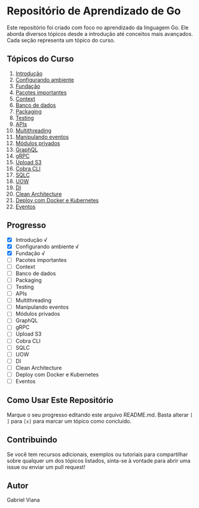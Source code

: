 # Repositório de Aprendizado de Go

Este repositório foi criado com foco no aprendizado da linguagem Go. Ele aborda diversos tópicos desde a introdução até conceitos mais avançados. Cada seção representa um tópico do curso.

## Tópicos do Curso

1. [Introdução](#1-introdução)
2. [Configurando ambiente](#2-configurando-ambiente)
3. [Fundação](#3-fundação)
4. [Pacotes importantes](#4-pacotes-importantes)
5. [Context](#5-context)
6. [Banco de dados](#6-banco-de-dados)
7. [Packaging](#7-packaging)
8. [Testing](#8-testing)
9. [APIs](#9-apis)
10. [Multithreading](#10-multithreading)
11. [Manipulando eventos](#11-manipulando-eventos)
12. [Módulos privados](#12-módulos-privados)
13. [GraphQL](#13-graphql)
14. [gRPC](#14-grpc)
15. [Upload S3](#15-upload-s3)
16. [Cobra CLI](#16-cobra-cli)
17. [SQLC](#17-sqlc)
18. [UOW](#18-uow)
19. [DI](#19-di)
20. [Clean Architecture](#20-clean-architecture)
21. [Deploy com Docker e Kubernetes](#21-deploy-com-docker-e-kubernetes)
22. [Eventos](#eventos)

## Progresso

- [x] Introdução √
- [x] Configurando ambiente √
- [x] Fundação √
- [ ] Pacotes importantes
- [ ] Context
- [ ] Banco de dados
- [ ] Packaging
- [ ] Testing
- [ ] APIs
- [ ] Multithreading
- [ ] Manipulando eventos
- [ ] Módulos privados
- [ ] GraphQL
- [ ] gRPC
- [ ] Upload S3
- [ ] Cobra CLI
- [ ] SQLC
- [ ] UOW
- [ ] DI
- [ ] Clean Architecture
- [ ] Deploy com Docker e Kubernetes
- [ ] Eventos

## Como Usar Este Repositório

Marque o seu progresso editando este arquivo README.md. Basta alterar `[ ]` para `[x]` para marcar um tópico como concluído.

## Contribuindo

Se você tem recursos adicionais, exemplos ou tutoriais para compartilhar sobre qualquer um dos tópicos listados, sinta-se à vontade para abrir uma issue ou enviar um pull request!

## Autor

Gabriel Viana
